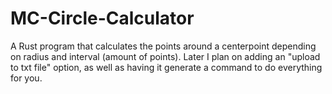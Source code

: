 # MC-Circle-Calculator
A Rust program that calculates the points around a centerpoint depending on radius and interval (amount of points). Later I plan on adding an "upload to txt file" option, as well as having it generate a command to do everything for you.
